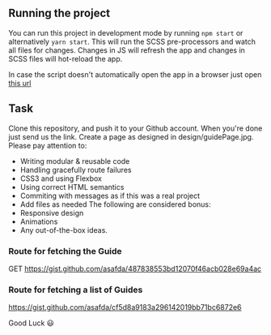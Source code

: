 ## Running the project

You can run this project in development mode by running `npm start` or alternatively `yarn start`.
This will run the SCSS pre-processors and watch all files for changes. Changes in JS will refresh the app and changes in SCSS files will hot-reload the app.

In case the script doesn't automatically open the app in a browser just open [this url](http://localhost:3000/)

## Task
Clone this repository, and push it to your Github account. When you're done just send us the link.
Create a page as designed in design/guidePage.jpg.
Please pay attention to:
* Writing modular & reusable code
* Handling gracefully route failures
* CSS3 and using Flexbox
* Using correct HTML semantics
* Commiting with messages as if this was a real project
* Add files as needed
The following are considered bonus:
* Responsive design
* Animations
* Any out-of-the-box ideas.

### Route for fetching the Guide
GET https://gist.github.com/asafda/487838553bd12070f46acb028e69a4ac
### Route for fetching a list of Guides
https://gist.github.com/asafda/cf5d8a9183a296142019bb71bc6872e6

Good Luck :smiley: